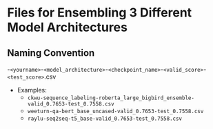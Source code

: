 # Files for Ensembling 3 Different Model Architectures

## Naming Convention

-`<yourname>`-`<model_architecture>`-`<checkpoint_name>`-`<valid_score>`-`<test_score>`.csv
* Examples:
    - `ckwu-sequence_labeling-roberta_large_bigbird_ensemble-valid_0.7653-test_0.7558.csv`
    - `weeturn-qa-bert_base_uncased-valid_0.7653-test_0.7558.csv`
    - `raylu-seq2seq-t5_base-valid_0.7653-test_0.7558.csv`